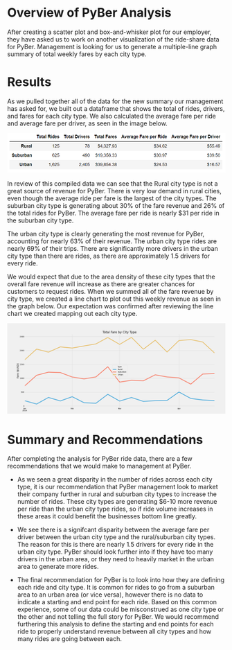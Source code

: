 # Overview of PyBer Analysis

After creating a scatter plot and box-and-whisker plot for our employer, they have asked us to work on another visualization of the ride-share data for PyBer. Management is looking for us to generate a multiple-line graph summary of total weekly fares by each city type.

# Results

As we pulled together all of the data for the new summary our management has asked for, we built out a dataframe that shows the total of rides, drivers, and fares for each city type. We also calculated the average fare per ride and average fare per driver, as seen in the image below.

!['Pyber Summary'](/analysis/pyber_summary.png 'Pyber Summary')

In review of this compiled data we can see that the Rural city type is not a great source of revenue for PyBer. There is very low demand in rural cities, even though the average ride per fare is the largest of the city types. The suburban city type is generating about 30% of the fare revenue and 26% of the total rides for PyBer. The average fare per ride is nearly $31 per ride in the suburban city type. 

The urban city type is clearly generating the most revenue for PyBer, accounting for nearly 63% of their revenue. The urban city type rides are nearly 69% of their trips. There are significantly more drivers in the urban city type than there are rides, as there are approximately 1.5 drivers for every ride.

We would expect that due to the area density of these city types that the overall fare revenue will increase as there are greater chances for customers to request rides. When we summed all of the fare revenue by city type, we created a line chart to plot out this weekly revenue as seen in the graph below. Our expectation was confirmed after reviewing the line chart we created mapping out each city type.

!['PyBer City Type Weekly Revenue Line Chart'](/analysis/PyBer_fare_summary.png 'PyBer City Type Weekly Revenue Line Chart')

# Summary and Recommendations

After completing the analysis for PyBer ride data, there are a few recommendations that we would make to management at PyBer.

- As we seen a great disparity in the number of rides across each city type, it is our recommendation that PyBer management look to market their company further in rural and suburban city types to increase the number of rides. These city types are generating $6-10 more revenue per ride than the urban city type rides, so if ride volume increases in these areas it could benefit the businesses bottom line greatly.

- We see there is a signifcant disparity between the average fare per driver between the urban city type and the rural/suburban city types. The reason for this is there are nearly 1.5 drivers for every ride in the urban city type. PyBer should look further into if they have too many drivers in the urban area, or they need to heavily market in the urban area to generate more rides.

- The final recommendation for PyBer is to look into how they are defining each ride and city type. It is common for rides to go from a suburban area to an urban area (or vice versa), however there is no data to indicate a starting and end point for each ride. Based on this common experience, some of our data could be misconstrued as one city type or the other and not telling the full story for PyBer. We would recommend furthering this analysis to define the starting and end points for each ride to properly understand revenue between all city types and how many rides are going between each.